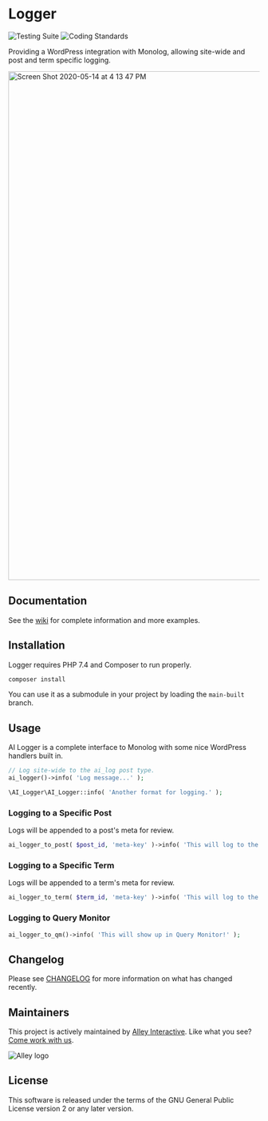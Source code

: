 # Logger

![Testing
Suite](https://github.com/alleyinteractive/logger/workflows/Testing%20Suite/badge.svg)
![Coding Standards](https://github.com/alleyinteractive/logger/workflows/Coding%20Standards/badge.svg)

Providing a WordPress integration with Monolog, allowing site-wide and post and
term specific logging.

<img width="1018" alt="Screen Shot 2020-05-14 at 4 13 47 PM" src="https://user-images.githubusercontent.com/346399/81981285-197bd880-95fe-11ea-8645-1bb0fa3569a8.png">

## Documentation

See the [wiki](https://github.com/alleyinteractive/logger/wiki) for complete information and more examples.

## Installation

Logger requires PHP 7.4 and Composer to run properly.

```bash
composer install
```

You can use it as a submodule in your project by loading the `main-built`
branch.


## Usage

AI Logger is a complete interface to Monolog with some nice WordPress handlers built in.

```php
// Log site-wide to the ai_log post type.
ai_logger()->info( 'Log message...' );

\AI_Logger\AI_Logger::info( 'Another format for logging.' );
```

### Logging to a Specific Post

Logs will be appended to a post's meta for review.

```php
ai_logger_to_post( $post_id, 'meta-key' )->info( 'This will log to the <meta-key> for a specific post.' );
```

### Logging to a Specific Term

Logs will be appended to a term's meta for review.

```php
ai_logger_to_term( $term_id, 'meta-key' )->info( 'This will log to the <meta-key> for a specific term.' );
```

### Logging to Query Monitor

```php
ai_logger_to_qm()->info( 'This will show up in Query Monitor!' );
```

## Changelog

Please see [CHANGELOG](CHANGELOG.md) for more information on what has changed
recently.

## Maintainers

This project is actively maintained by [Alley
Interactive](https://github.com/alleyinteractive). Like what you see? [Come work
with us](https://alley.co/careers/).

![Alley logo](https://avatars.githubusercontent.com/u/1733454?s=200&v=4)

## License

This software is released under the terms of the GNU General Public License
version 2 or any later version.

